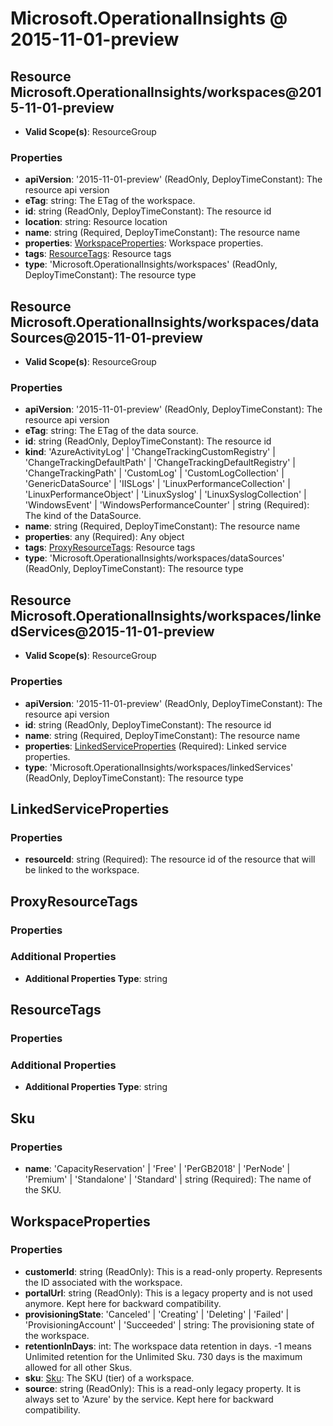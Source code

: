 # Microsoft.OperationalInsights @ 2015-11-01-preview

## Resource Microsoft.OperationalInsights/workspaces@2015-11-01-preview
* **Valid Scope(s)**: ResourceGroup
### Properties
* **apiVersion**: '2015-11-01-preview' (ReadOnly, DeployTimeConstant): The resource api version
* **eTag**: string: The ETag of the workspace.
* **id**: string (ReadOnly, DeployTimeConstant): The resource id
* **location**: string: Resource location
* **name**: string (Required, DeployTimeConstant): The resource name
* **properties**: [WorkspaceProperties](#workspaceproperties): Workspace properties.
* **tags**: [ResourceTags](#resourcetags): Resource tags
* **type**: 'Microsoft.OperationalInsights/workspaces' (ReadOnly, DeployTimeConstant): The resource type

## Resource Microsoft.OperationalInsights/workspaces/dataSources@2015-11-01-preview
* **Valid Scope(s)**: ResourceGroup
### Properties
* **apiVersion**: '2015-11-01-preview' (ReadOnly, DeployTimeConstant): The resource api version
* **eTag**: string: The ETag of the data source.
* **id**: string (ReadOnly, DeployTimeConstant): The resource id
* **kind**: 'AzureActivityLog' | 'ChangeTrackingCustomRegistry' | 'ChangeTrackingDefaultPath' | 'ChangeTrackingDefaultRegistry' | 'ChangeTrackingPath' | 'CustomLog' | 'CustomLogCollection' | 'GenericDataSource' | 'IISLogs' | 'LinuxPerformanceCollection' | 'LinuxPerformanceObject' | 'LinuxSyslog' | 'LinuxSyslogCollection' | 'WindowsEvent' | 'WindowsPerformanceCounter' | string (Required): The kind of the DataSource.
* **name**: string (Required, DeployTimeConstant): The resource name
* **properties**: any (Required): Any object
* **tags**: [ProxyResourceTags](#proxyresourcetags): Resource tags
* **type**: 'Microsoft.OperationalInsights/workspaces/dataSources' (ReadOnly, DeployTimeConstant): The resource type

## Resource Microsoft.OperationalInsights/workspaces/linkedServices@2015-11-01-preview
* **Valid Scope(s)**: ResourceGroup
### Properties
* **apiVersion**: '2015-11-01-preview' (ReadOnly, DeployTimeConstant): The resource api version
* **id**: string (ReadOnly, DeployTimeConstant): The resource id
* **name**: string (Required, DeployTimeConstant): The resource name
* **properties**: [LinkedServiceProperties](#linkedserviceproperties) (Required): Linked service properties.
* **type**: 'Microsoft.OperationalInsights/workspaces/linkedServices' (ReadOnly, DeployTimeConstant): The resource type

## LinkedServiceProperties
### Properties
* **resourceId**: string (Required): The resource id of the resource that will be linked to the workspace.

## ProxyResourceTags
### Properties
### Additional Properties
* **Additional Properties Type**: string

## ResourceTags
### Properties
### Additional Properties
* **Additional Properties Type**: string

## Sku
### Properties
* **name**: 'CapacityReservation' | 'Free' | 'PerGB2018' | 'PerNode' | 'Premium' | 'Standalone' | 'Standard' | string (Required): The name of the SKU.

## WorkspaceProperties
### Properties
* **customerId**: string (ReadOnly): This is a read-only property. Represents the ID associated with the workspace.
* **portalUrl**: string (ReadOnly): This is a legacy property and is not used anymore. Kept here for backward compatibility.
* **provisioningState**: 'Canceled' | 'Creating' | 'Deleting' | 'Failed' | 'ProvisioningAccount' | 'Succeeded' | string: The provisioning state of the workspace.
* **retentionInDays**: int: The workspace data retention in days. -1 means Unlimited retention for the Unlimited Sku. 730 days is the maximum allowed for all other Skus.
* **sku**: [Sku](#sku): The SKU (tier) of a workspace.
* **source**: string (ReadOnly): This is a read-only legacy property. It is always set to 'Azure' by the service. Kept here for backward compatibility.

